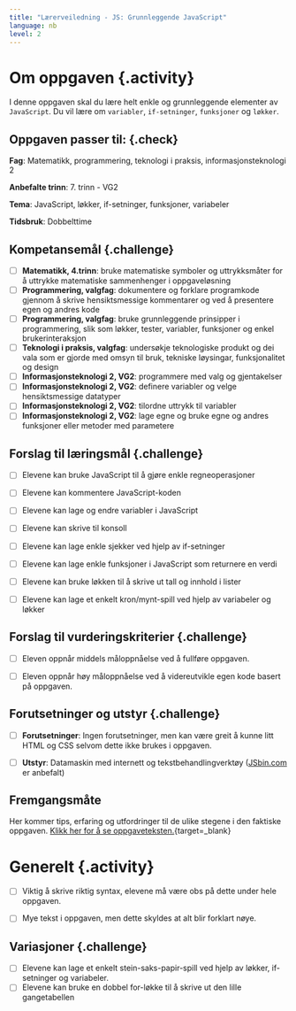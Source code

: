 ```yaml
---
title: "Lærerveiledning - JS: Grunnleggende JavaScript"
language: nb
level: 2
---
```


# Om oppgaven {.activity}
I denne oppgaven skal du lære helt enkle og grunnleggende elementer av `JavaScript`. Du vil lære om `variabler`, `if-setninger`, `funksjoner` og `løkker`.

## Oppgaven passer til: {.check}
 __Fag__: Matematikk, programmering, teknologi i praksis, informasjonsteknologi 2

__Anbefalte trinn__: 7. trinn - VG2

__Tema__: JavaScript, løkker, if-setninger, funksjoner, variabeler

__Tidsbruk__: Dobbelttime


## Kompetansemål {.challenge}

- [ ]  __Matematikk, 4.trinn__: bruke matematiske symboler og uttrykksmåter for å uttrykke matematiske sammenhenger i oppgaveløsning
- [ ] __Programmering, valgfag__: dokumentere og forklare programkode gjennom å skrive hensiktsmessige kommentarer og ved å presentere egen og andres kode
- [ ] __Programmering, valgfag__: bruke grunnleggende prinsipper i programmering, slik som løkker, tester, variabler, funksjoner og enkel brukerinteraksjon
- [ ] __Teknologi i praksis, valgfag__: undersøkje teknologiske produkt og dei vala som er gjorde med omsyn til bruk, tekniske løysingar, funksjonalitet og design
- [ ] __Informasjonsteknologi 2, VG2__: programmere med valg og gjentakelser
- [ ] __Informasjonsteknologi 2, VG2__: definere variabler og velge hensiktsmessige datatyper
- [ ] __Informasjonsteknologi 2, VG2__: tilordne uttrykk til variabler
- [ ] __Informasjonsteknologi 2, VG2__: lage egne og bruke egne og andres funksjoner eller metoder med parametere

## Forslag til læringsmål {.challenge}

- [ ] Elevene kan bruke JavaScript til å gjøre enkle regneoperasjoner
- [ ] Elevene kan kommentere JavaScript-koden
- [ ] Elevene kan lage og endre variabler i JavaScript
- [ ] Elevene kan skrive til konsoll
- [ ] Elevene kan lage enkle sjekker ved hjelp av if-setninger
- [ ] Elevene kan lage enkle funksjoner i JavaScript som returnere en verdi
- [ ] Elevene kan bruke løkken til å skrive ut tall og innhold i lister
- [ ] Elevene kan lage et enkelt kron/mynt-spill ved hjelp av variabeler og løkker


## Forslag til vurderingskriterier {.challenge}

- [ ]  Eleven oppnår middels måloppnåelse ved å fullføre oppgaven.
- [ ]  Eleven oppnår høy måloppnåelse ved å videreutvikle egen kode basert på oppgaven. 


## Forutsetninger og utstyr {.challenge}
- [ ]  __Forutsetninger__: Ingen forutsetninger, men kan være greit å kunne litt HTML og CSS selvom dette ikke brukes i oppgaven. 

- [ ]  __Utstyr__: Datamaskin med internett og tekstbehandlingverktøy ([JSbin.com](https://jsbin.com/?js,console) er anbefalt)



## Fremgangsmåte
Her kommer tips, erfaring og utfordringer til de ulike stegene i den faktiske oppgaven. [Klikk her for å se oppgaveteksten.](../grunnleggende_js/grunnleggende_js.html){target=_blank}

# Generelt {.activity}
- [ ] Viktig å skrive riktig syntax, elevene må være obs på dette under hele oppgaven.
- [ ] Mye tekst i oppgaven, men dette skyldes at alt blir forklart nøye.



## Variasjoner {.challenge}
- [ ]  Elevene kan lage et enkelt stein-saks-papir-spill ved hjelp av løkker, if-setninger og variabeler.
- [ ]  Elevene kan bruke en dobbel for-løkke til å skrive ut den lille gangetabellen
